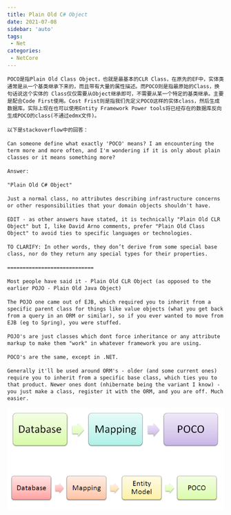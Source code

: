 ```yaml
---
title: Plain Old C# Object
date: 2021-07-08
sidebar: 'auto'
tags:
 - Net
categories: 
 - NetCore
---
```




    POCO是指Plain Old Class Object，也就是最基本的CLR Class，在原先的EF中，实体类通常是从一个基类继承下来的，而且带有大量的属性描述。而POCO则是指最原始的Class，换句话说这个实体的 Class仅仅需要从Object继承即可，不需要从某一个特定的基类继承。主要是配合Code First使用。Cost Frist则是指我们先定义POCO这样的实体class，然后生成数据库。实际上现在也可以使用Entity Framework Power tools将已经存在的数据库反向生成POCO的class(不通过edmx文件)。
    
    以下是stackoverflow中的回答：
    
    Can someone define what exactly 'POCO' means? I am encountering the term more and more often, and I'm wondering if it is only about plain classes or it means something more?
    
    Answer:
    
    "Plain Old C# Object"
    
    Just a normal class, no attributes describing infrastructure concerns or other responsibilities that your domain objects shouldn't have.
    
    EDIT - as other answers have stated, it is technically "Plain Old CLR Object" but I, like David Arno comments, prefer "Plain Old Class Object" to avoid ties to specific languages or technologies.
    
    TO CLARIFY: In other words, they don’t derive from some special base class, nor do they return any special types for their properties.
    
    ============================
    
    Most people have said it - Plain Old CLR Object (as opposed to the earlier POJO - Plain Old Java Object)
    
    The POJO one came out of EJB, which required you to inherit from a specific parent class for things like value objects (what you get back from a query in an ORM or similar), so if you ever wanted to move from EJB (eg to Spring), you were stuffed.
    
    POJO's are just classes which dont force inheritance or any attribute markup to make them "work" in whatever framework you are using.
    
    POCO's are the same, except in .NET.
    
    Generally it'll be used around ORM's - older (and some current ones) require you to inherit from a specific base class, which ties you to that product. Newer ones dont (nhibernate being the variant I know) - you just make a class, register it with the ORM, and you are off. Much easier.

![image-20210708163604803](./202107081631.assets/image-20210708163604803.png)
